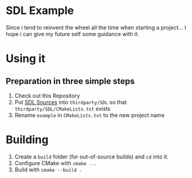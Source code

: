 # SDL Example
Since i tend to reinvent the wheel all the time when starting a project... I hope i can give my future self some guidance with it.


# Using it
## Preparation in three simple steps
1. Check out this Repository
2. Put [SDL Sources](https://github.com/libsdl-org/SDL/releases) into `thirdparty/SDL` so that `thirdparty/SDL/CMakeLists.txt` exists
3. Rename `example` in `CMakeLists.txt` to the new project name


# Building
1. Create a `build` folder (for out-of-source builds) and `cd` into it.
2. Configure CMake with `cmake ..`.
3. Build with `cmake --build .`